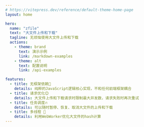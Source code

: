 ```yaml
---
# https://vitepress.dev/reference/default-theme-home-page
layout: home

hero:
  name: "zfile"
  text: "大文件上传和下载"
  tagline: 无烦恼使用大文件上传和下载
  actions:
    - theme: brand
      text: 演示示例
      link: /markdown-examples
    - theme: alt
      text: 配置说明
      link: /api-examples

features:
  - title: 无框架依赖🍎
    details: 纯粹的JavaScript逻辑核心实现，不和任何前端框架耦合
  - title: 请求优化😊
    details: 大文件上传和下载请求时限制最大并发数，请求失败时再次重试
  - title: 任务调度🔥
    details: 可以随时暂停、恢复、取消大文件的上传和下载
  - title: 多线程 🚀
    details: 利用WebWorker优化大文件的hash计算
---
```


